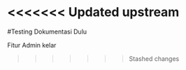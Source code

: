 <<<<<<< Updated upstream
=======
#Testing Dokumentasi Dulu

Fitur Admin kelar
>>>>>>> Stashed changes
